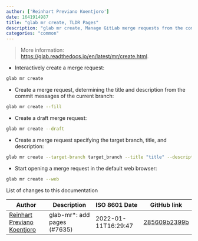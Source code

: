 ```yaml
---
author: ['Reinhart Previano Koentjoro']
date: 1641914987
title: "glab mr create, TLDR Pages"
description: "glab mr create, Manage GitLab merge requests from the command-line."
categories: "common"
---
```

> More information: <https://glab.readthedocs.io/en/latest/mr/create.html>.

- Interactively create a merge request:

```bash
glab mr create
```

- Create a merge request, determining the title and description from the commit messages of the current branch:

```bash
glab mr create --fill
```

- Create a draft merge request:

```bash
glab mr create --draft
```

- Create a merge request specifying the target branch, title, and description:

```bash
glab mr create --target-branch target_branch --title "title" --description "description"
```

- Start opening a merge request in the default web browser:

```bash
glab mr create --web
```
List of changes to this documentation


Author | Description | ISO 8601 Date | GitHub link
------|-----|-----|-----
[Reinhart Previano Koentjoro](mailto:reinhart_previano@yahoo.com) | glab-mr*: add pages (#7635) | 2022-01-11T16:29:47 | [285609b2399b](https://github.com/tldr-pages/tldr/commit/285609b2399b62b066295a89b4844c83d376af6d)

